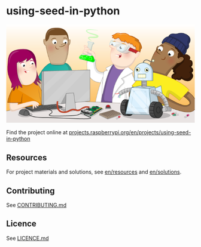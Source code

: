 # using-seed-in-python

![using-seed-in-python](banner.png)

Find the project online at [projects.raspberrypi.org/en/projects/using-seed-in-python](https://projects.raspberrypi.org/en/projects/using-seed-in-python)

## Resources
For project materials and solutions, see [en/resources](https://github.com/raspberrypilearning/using-seed-in-python/tree/master/en/resources) and [en/solutions](https://github.com/raspberrypilearning/using-seed-in-python/tree/master/en/solutions).

## Contributing
See [CONTRIBUTING.md](CONTRIBUTING.md)

## Licence
 See [LICENCE.md](LICENCE.md)